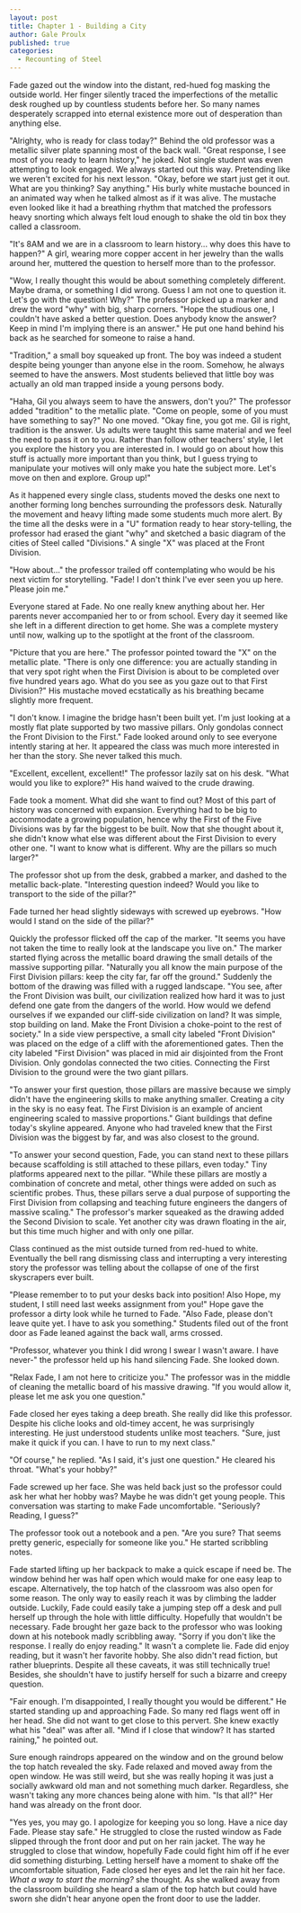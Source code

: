 ```yaml
---
layout: post
title: Chapter 1 - Building a City
author: Gale Proulx
published: true
categories:
  - Recounting of Steel
---
```


Fade gazed out the window into the distant, red-hued fog masking the outside world. Her finger silently traced the imperfections of the metallic desk roughed up by countless students before her. So many names desperately scrapped into eternal existence more out of desperation than anything else.

"Alrighty, who is ready for class today?" Behind the old professor was a metallic silver plate spanning most of the back wall. "Great response, I see most of you ready to learn history," he joked. Not single student was even attempting to look engaged. We always started out this way. Pretending like we weren't excited for his next lesson. "Okay, before we start just get it out. What are you thinking? Say anything." His burly white mustache bounced in an animated way when he talked almost as if it was alive. The mustache even looked like it had a breathing rhythm that matched the professors heavy snorting which always felt loud enough to shake the old tin box they called a classroom.

"It's 8AM and we are in a classroom to learn history... why does this have to happen?" A girl, wearing more copper accent in her jewelry than the walls around her, muttered the question to herself more than to the professor.

"Wow, I really thought this would be about something completely different. Maybe drama, or something I did wrong. Guess I am not one to question it. Let's go with the question! Why?" The professor picked up a marker and drew the word "why" with big, sharp corners. "Hope the studious one, I couldn't have asked a better question. Does anybody know the answer? Keep in mind I'm implying there is an answer." He put one hand behind his back as he searched for someone to raise a hand.

"Tradition," a small boy squeaked up front. The boy was indeed a student despite being younger than anyone else in the room. Somehow, he always seemed to have the answers. Most students believed that little boy was actually an old man trapped inside a young persons body.

"Haha, Gil you always seem to have the answers, don't you?" The professor added "tradition" to the metallic plate. "Come on people, some of you must have something to say?" No one moved. "Okay fine, you got me. Gil is right, tradition is the answer. Us adults were taught this same material and we feel the need to pass it on to you. Rather than follow other teachers' style, I let you explore the history you are interested in. I would go on about how this stuff is actually more important than you think, but I guess trying to manipulate your motives will only make you hate the subject more. Let's move on then and explore. Group up!"

As it happened every single class, students moved the desks one next to another forming long benches surrounding the professors desk. Naturally the movement and heavy lifting made some students much more alert. By the time all the desks were in a "U" formation ready to hear story-telling, the professor had erased the giant "why" and sketched a basic diagram of the cities of Steel called "Divisions." A single "X" was placed at the Front Division.

"How about..." the professor trailed off contemplating who would be his next victim for storytelling. "Fade! I don't think I've ever seen you up here. Please join me."

Everyone stared at Fade. No one really knew anything about her. Her parents never accompanied her to or from school. Every day it seemed like she left in a different direction to get home. She was a complete mystery until now, walking up to the spotlight at the front of the classroom.

"Picture that you are here." The professor pointed toward the "X" on the metallic plate. "There is only one difference: you are actually standing in that very spot right when the First Division is about to be completed over five hundred years ago. What do you see as you gaze out to that First Division?" His mustache moved ecstatically as his breathing became slightly more frequent.

"I don't know. I imagine the bridge hasn't been built yet. I'm just looking at a mostly flat plate supported by two massive pillars. Only gondolas connect the Front Division to the First." Fade looked around only to see everyone intently staring at her. It appeared the class was much more interested in her than the story. She never talked this much.

"Excellent, excellent, excellent!" The professor lazily sat on his desk. "What would you like to explore?" His hand waived to the crude drawing.

Fade took a moment. What did she want to find out? Most of this part of history was concerned with expansion. Everything had to be big to accommodate a growing population, hence why the First of the Five Divisions was by far the biggest to be built. Now that she thought about it, she didn't know what else was different about the First Division to every other one. "I want to know what is different. Why are the pillars so much larger?"

The professor shot up from the desk, grabbed a marker, and dashed to the metallic back-plate. "Interesting question indeed? Would you like to transport to the side of the pillar?"

Fade turned her head slightly sideways with screwed up eyebrows. "How would I stand on the side of the pillar?"

Quickly the professor flicked off the cap of the marker. "It seems you have not taken the time to really look at the landscape you live on." The marker started flying across the metallic board drawing the small details of the massive supporting pillar. "Naturally you all know the main purpose of the First Division pillars: keep the city far, far off the ground." Suddenly the bottom of the drawing was filled with a rugged landscape. "You see, after the Front Division was built, our civilization realized how hard it was to just defend one gate from the dangers of the world. How would we defend ourselves if we expanded our cliff-side civilization on land? It was simple, stop building on land. Make the Front Division a choke-point to the rest of society." In a side view perspective, a small city labeled "Front Division" was placed on the edge of a cliff with the aforementioned gates. Then the city labeled "First Division" was placed in mid air disjointed from the Front Division. Only gondolas connected the two cities. Connecting the First Division to the ground were the two giant pillars.

"To answer your first question, those pillars are massive because we simply didn't have the engineering skills to make anything smaller. Creating a city in the sky is no easy feat. The First Division is an example of ancient engineering scaled to massive proportions." Giant buildings that define today's skyline appeared. Anyone who had traveled knew that the First Division was the biggest by far, and was also closest to the ground.

"To answer your second question, Fade, you can stand next to these pillars because scaffolding is still attached to these pillars, even today." Tiny platforms appeared next to the pillar. "While these pillars are mostly a combination of concrete and metal, other things were added on such as scientific probes. Thus, these pillars serve a dual purpose of supporting the First Division from collapsing and teaching future engineers the dangers of massive scaling." The professor's marker squeaked as the drawing added the Second Division to scale. Yet another city was drawn floating in the air, but this time much higher and with only one pillar.

Class continued as the mist outside turned from red-hued to white. Eventually the bell rang dismissing class and interrupting a very interesting story the professor was telling about the collapse of one of the first skyscrapers ever built.

"Please remember to to put your desks back into position! Also Hope, my student, I still need last weeks assignment from you!" Hope gave the professor a dirty look while he turned to Fade. "Also Fade, please don't leave quite yet. I have to ask you something." Students filed out of the front door as Fade leaned against the back wall, arms crossed.

"Professor, whatever you think I did wrong I swear I wasn't aware. I have never-" the professor held up his hand silencing Fade. She looked down.

"Relax Fade, I am not here to criticize you." The professor was in the middle of cleaning the metallic board of his massive drawing. "If you would allow it, please let me ask you one question."

Fade closed her eyes taking a deep breath. She really did like this professor. Despite his cliche looks and old-timey accent, he was surprisingly interesting. He just understood students unlike most teachers. "Sure, just make it quick if you can. I have to run to my next class."

"Of course," he replied. "As I said, it's just one question." He cleared his throat. "What's your hobby?"

Fade screwed up her face. She was held back just so the professor could ask her what her hobby was? Maybe he was didn't get young people. This conversation was starting to make Fade uncomfortable. "Seriously? Reading, I guess?"

The professor took out a notebook and a pen. "Are you sure? That seems pretty generic, especially for someone like you." He started scribbling notes.

Fade started lifting up her backpack to make a quick escape if need be. The window behind her was half open which would make for one easy leap to escape. Alternatively, the top hatch of the classroom was also open for some reason. The only way to easily reach it was by climbing the ladder outside. Luckily, Fade could easily take a jumping step off a desk and pull herself up through the hole with little difficulty. Hopefully that wouldn't be necessary. Fade brought her gaze back to the professor who was looking down at his notebook madly scribbling away. "Sorry if you don't like the response. I really do enjoy reading." It wasn't a complete lie. Fade did enjoy reading, but it wasn't her favorite hobby. She also didn't read fiction, but rather blueprints. Despite all these caveats, it was still technically true! Besides, she shouldn't have to justify herself for such a bizarre and creepy question.

"Fair enough. I'm disappointed, I really thought you would be different." He started standing up and approaching Fade. So many red flags went off in her head. She did not want to get close to this pervert. She knew exactly what his "deal" was after all. "Mind if I close that window? It has started raining," he pointed out.

Sure enough raindrops appeared on the window and on the ground below the top hatch revealed the sky. Fade relaxed and moved away from the open window. He was still weird, but she was really hoping it was just a socially awkward old man and not something much darker. Regardless, she wasn't taking any more chances being alone with him. "Is that all?" Her hand was already on the front door.

"Yes yes, you may go. I apologize for keeping you so long. Have a nice day Fade. Please stay safe." He struggled to close the rusted window as Fade slipped through the front door and put on her rain jacket. The way he struggled to close that window, hopefully Fade could fight him off if he ever did something disturbing. Letting herself have a moment to shake off the uncomfortable situation, Fade closed her eyes and let the rain hit her face. _What a way to start the morning?_ she thought. As she walked away from the classroom building she heard a slam of the top hatch but could have sworn she didn't hear anyone open the front door to use the ladder.

